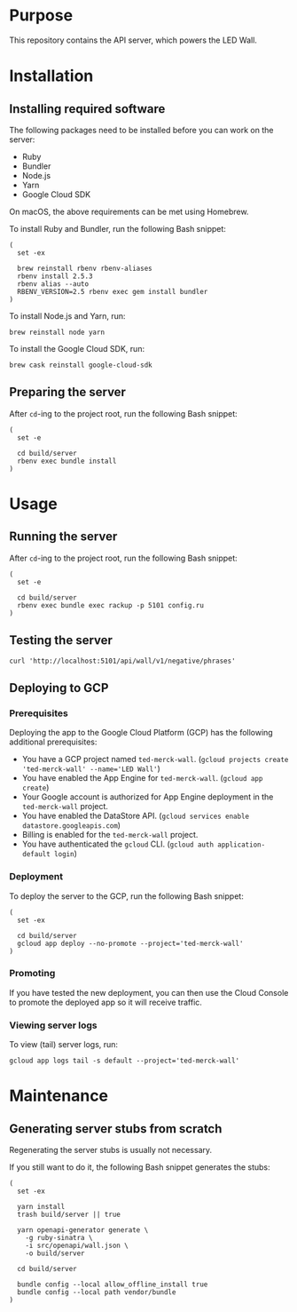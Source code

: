 # Purpose

This repository contains the API server, which powers the LED Wall.


# Installation

## Installing required software

The following packages need to be installed before you can work on the server:

- Ruby
- Bundler
- Node.js
- Yarn
- Google Cloud SDK

On macOS, the above requirements can be met using Homebrew.

To install Ruby and Bundler, run the following Bash snippet:

```
(
  set -ex

  brew reinstall rbenv rbenv-aliases
  rbenv install 2.5.3
  rbenv alias --auto
  RBENV_VERSION=2.5 rbenv exec gem install bundler
)
```

To install Node.js and Yarn, run:

```
brew reinstall node yarn
```

To install the Google Cloud SDK, run:

```
brew cask reinstall google-cloud-sdk
```

## Preparing the server

After `cd`-ing to the project root, run the following Bash snippet:

```
(
  set -e

  cd build/server
  rbenv exec bundle install
)
```


# Usage

## Running the server

After `cd`-ing to the project root, run the following Bash snippet:

```
(
  set -e

  cd build/server
  rbenv exec bundle exec rackup -p 5101 config.ru
)
```

## Testing the server

```
curl 'http://localhost:5101/api/wall/v1/negative/phrases'
```

## Deploying to GCP

### Prerequisites

Deploying the app to the Google Cloud Platform (GCP) has the following additional prerequisites:

- You have a GCP project named `ted-merck-wall`. (`gcloud projects create 'ted-merck-wall' --name='LED Wall'`)
- You have enabled the App Engine for `ted-merck-wall`. (`gcloud app create`)
- Your Google account is authorized for App Engine deployment in the `ted-merck-wall` project.
- You have enabled the DataStore API. (`gcloud services enable datastore.googleapis.com`)
- Billing is enabled for the `ted-merck-wall` project.
- You have authenticated the `gcloud` CLI. (`gcloud auth application-default login`)

### Deployment

To deploy the server to the GCP, run the following Bash snippet:

```
(
  set -ex

  cd build/server
  gcloud app deploy --no-promote --project='ted-merck-wall'
)
```

### Promoting

If you have tested the new deployment, you can then use the Cloud Console to promote the deployed app so it will receive traffic.

### Viewing server logs

To view (tail) server logs, run:

```
gcloud app logs tail -s default --project='ted-merck-wall'
```


# Maintenance

## Generating server stubs from scratch

Regenerating the server stubs is usually not necessary.

If you still want to do it, the following Bash snippet generates the stubs:

```
(
  set -ex

  yarn install
  trash build/server || true

  yarn openapi-generator generate \
    -g ruby-sinatra \
    -i src/openapi/wall.json \
    -o build/server

  cd build/server

  bundle config --local allow_offline_install true
  bundle config --local path vendor/bundle
)
```
